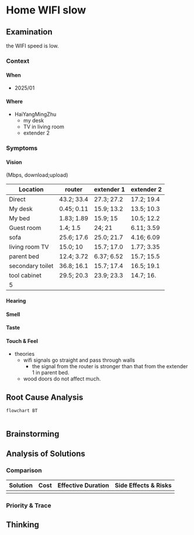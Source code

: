 # Home WIFI slow

## Examination
[problem overview]: #
[a problem can be of services or env of a system]: #

the WIFI speed is low.

### Context

#### When
[Specification: year, season, daytime, during & after some events, duration]: #

- 2025/01

#### Where
[Localization]: #

- HaiYangMingZhu
    - my desk
    - TV in living room
    - extender 2

### Symptoms
[avoid jumping to conclusions and confirmation biases]: #
[collect evidence used by hypothesis built in the root cause analysis phrase]: #
[comparison between actuation and expectation]: #
[specification: location, degree]: #
[when direct examination is hard, we can use tools like light and magnifiers to amplify the signals]: #

#### Vision

(Mbps, download;upload)

| Location | router | extender 1 | extender 2 |
| --- | --- | --- | --- |
| Direct | 43.2; 33.4 | 27.3; 27.2 | 17.2; 19.4 |
| My desk | 0.45; 0.11 | 15.9; 13.2 | 13.5; 10.3 |
| My bed | 1.83; 1.89 | 15.9; 15 | 10.5; 12.2 |
| Guest room | 1.4; 1.5 | 24; 21 | 6.11; 3.59 |
| sofa | 25.6; 17.6 | 25.0; 21.7 | 4.16; 6.09 |
| living room TV | 15.0; 10 | 15.7; 17.0 | 1.77; 3.35 |
| parent bed | 12.4; 3.72 | 6.37; 6.52 | 15.7; 15.5 |
| secondary toilet | 36.8; 16.1 | 15.7; 17.4 | 16.5; 19.1 |
| tool cabinet | 29.5; 20.3 | 23.9; 23.3 | 14.7; 16.
5 |

#### Hearing

#### Smell

#### Taste

#### Touch & Feel

- theories
    - wifi signals go straight and pass through walls
        - the signal from the router is stronger than that from the extender 1 in parent bed.
    - wood doors do not affect much.

## Root Cause Analysis
[backward cause reasoning for general problems]: #
[recursive trouble shooting for engineering problems to an atomic level (build hypothesis, use evidence (examination  + unit tests))]: #

```mermaid
flowchart BT
    
```

## Brainstorming
[removal of touchable physical objects is applicable]: #
[replacement V.S repair. Localize the problem to an atomic level where fixing it components is more expensive than replacing it as a whole]: #

## Analysis of Solutions

### Comparison
| Solution | Cost | Effective Duration | Side Effects & Risks |
| --- | --- | --- | --- |
|||||

### Priority & Trace
[try from treatments to prevention based on time bound]: #

## Thinking
[Lessons learned from this experience]: #


